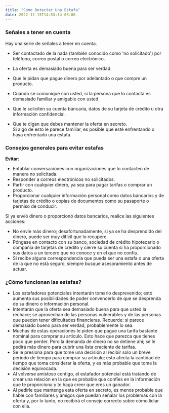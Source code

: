 ```yaml
---
title: "Como Detectar Una Estafa"
date: 2022-11-15T14:53:14-03:00
---
```


### Señales a tener en cuenta
Hay una serie de señales a tener en cuenta.
- Ser contactado de la nada (también conocido como 'no solicitado') por teléfono, correo postal o correo electrónico.
- La oferta es demasiado buena para ser verdad.
- Que le pidan que pague dinero por adelantado o que compre un producto.  

- Cuando se comunique con usted, si la persona que lo contacta es demasiado familiar y amigable con usted.  
- Que le soliciten su cuenta bancaria, datos de su tarjeta de crédito u otra información confidencial.  
- Que te digan que debes mantener la oferta en secreto.  
Si algo de esto le parece familiar, es posible que esté enfrentando o haya enfrentado una estafa.

### Consejos generales para evitar estafas

**Evitar**:

- Entablar conversaciones con organizaciones que lo contacten de manera no solicitada.
- Responder a correos electrónicos no solicitados.
- Partir con cualquier dinero, ya sea para pagar tarifas o comprar un producto.
- Proporcionar cualquier información personal como datos bancarios y de tarjetas de crédito o copias de documentos como su pasaporte o permiso de conducir.

Si ya envió dinero o proporcionó datos bancarios, realice las siguientes acciones:
- No envíe más dinero; desafortunadamente, si ya se ha desprendido del dinero, puede ser muy difícil que lo recupere.
- Póngase en contacto con su banco, sociedad de crédito hipotecario o compañía de tarjetas de crédito y cierre su cuenta si ha proporcionado sus datos a un tercero que no conoce y en el que no confía.
- Si recibe alguna correspondencia que pueda ser una estafa o una oferta de la que no está seguro, siempre busque asesoramiento antes de actuar.

### ¿Cómo funcionan las estafas?

- Los estafadores potenciales intentarán tomarlo desprevenido; esto aumenta sus posibilidades de poder convencerlo de que se desprenda de su dinero o información personal.
- Intentarán que la oferta sea demasiado buena para que usted la rechace; se aprovechan de las personas vulnerables y de las personas que pueden tener dificultades financieras. Recuerde: si parece demasiado bueno para ser verdad, probablemente lo sea.
- Muchas de estas operaciones le piden que pague una tarifa bastante nominal para comprar su artículo. Esto hace que parezca que tienes poco que perder. Pero la demanda de dinero no se detiene ahí; se le pedirá más dinero para cubrir una lista creciente de tarifas.
- Se le presiona para que tome una decisión al recibir solo un breve período de tiempo para comprar su artículo; esto afecta la cantidad de tiempo que toma considerar la oferta, y es más probable que tome la decisión equivocada.
- Al volverse amistoso contigo, el estafador potencial está tratando de crear una relación en la que es probable que confíes en la información que te proporciona y te haga creer que eres un ganador.
- Al pedirle que mantenga esta oferta en secreto, es menos probable que hable con familiares y amigos que puedan señalar los problemas con la oferta y, por lo tanto, no recibirá el consejo correcto sobre cómo lidiar con ella.

